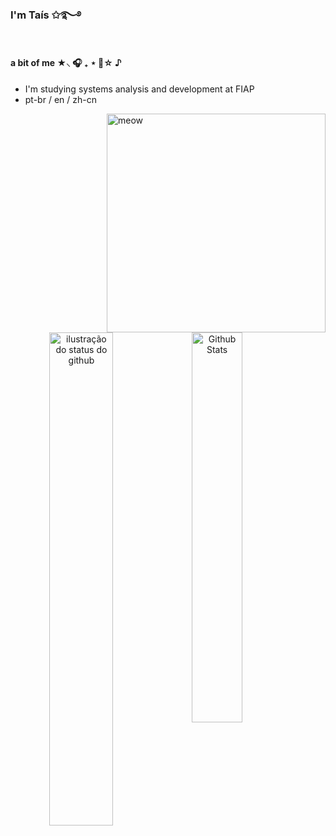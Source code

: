 ### I'm Taís ✩࿐࿔ 

 #
 
#### a bit of me  ★⸜ 🎧 ₊ ⋆ 🎸☆ ♪
-  I'm studying systems analysis and development at FIAP 
-  pt-br / en / zh-cn
 
<img align="right" alt="meow" width="350" src="https://github.com/nyxtais/nyxtais/assets/166261374/fcc828b8-887e-44d2-9531-fdba425db7ad">

#

<div align="center">  
 <img align="left" src="https://github-readme-stats.vercel.app/api?username=nyxtais&show_icons=true&title_color=F57F7F&icon_color=36C0C5&bg_color=ff00&hide_border=True&count_private=true" width="45%" alt="ilustração do status do github">
 <img align="left" src="https://github-readme-stats.vercel.app/api/top-langs/?username=nyxtais&layout=compact&bg_color=ff00&title_color=F57F7F&hide_border=True&include_all_commits=true&count_private=true" width="40%" alt="Github Stats"/>
</div>
